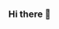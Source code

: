 ### Hi there 👋

<!--
**Z-singer/Z-singer** is a ✨ _special_ ✨ repository because its `README.md` (this file) appears on your GitHub profile.

Here are some ideas to get you started:

- 🔭 I’m currently working on deep learning based visual place recognition, visual localization, semantic/panoptic segmentation etc.
- 🌱 I’m currently learning AI.
- 💪🏼 Motto: The only way to do great work is to love what you do.
- ⚡ Fun fact: Swimming & Badminton
-->
